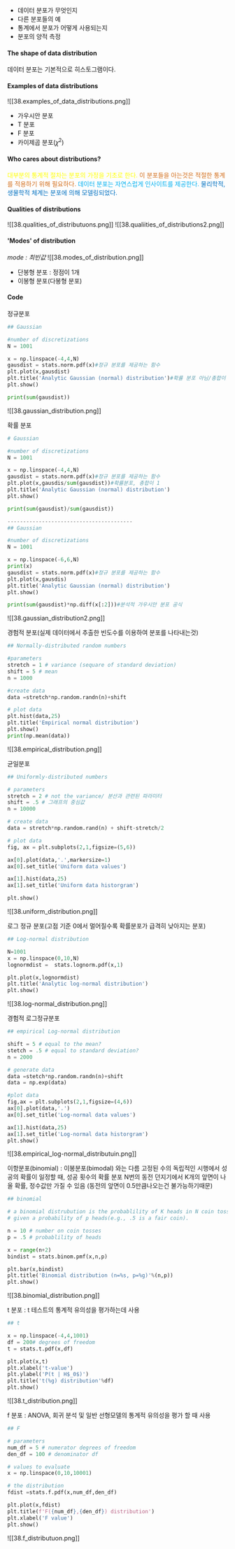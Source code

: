 - 데이터 분포가 무엇인지
- 다른 분포들의 예
- 통계에서 분포가 어떻게 사용되는지
- 분포의 양적 측정


#### The shape of data distribution
데이터 분포는 기본적으로 히스토그램이다.

#### Examples of data distributions
![[38.examples_of_data_distributions.png]]
- 가우시안 분포
- T 분포
- F 분포
- 카이제곱 분포($ꭓ^2$)


#### Who cares about distributions?
<span style="color:rgb(255, 255, 0)">대부분의 통계적 절차는 분포의 가정을 기초로 한다.</span>
<span style="color:rgb(211, 111, 29)">이 분포들을 아는것은 적절한 통계를 적용하기 위해 필요하다.</span>
<span style="color:rgb(0, 176, 240)">데이터 분포는 자연스럽게 인사이트를 제공한다.</span>
<span style="color:rgb(0, 112, 192)">물리학적, 생물학적 체계는 분포에 의해 모델링되었다.</span> 

#### Qualities of distributions
![[38.qualities_of_distributuons.png]]
![[38.qualiities_of_distributions2.png]]
#### 'Modes' of distribution
*mode : 최빈값*
![[38.modes_of_distribution.png]]
- 단봉형 분포 : 정점이 1개
-  이봉형 분포(다봉형 분포)

#### Code

정규분포
```python
## Gaussian

#number of discretizations
N = 1001

x = np.linspace(-4,4,N)
gausdist = stats.norm.pdf(x)#정규 분포를 제공하는 함수
plt.plot(x,gausdist)
plt.title('Analytic Gaussian (normal) distribution')#확률 분포 아님/총합이 1을넘음
plt.show()

print(sum(gausdist))
```
![[38.gaussian_distribution.png]]


확률 분포
```python
# Gaussian

#number of discretizations
N = 1001

x = np.linspace(-4,4,N)
gausdist = stats.norm.pdf(x)#정규 분포를 제공하는 함수
plt.plot(x,gausdis/sum(gausdist))#확률분포, 총합이 1
plt.title('Analytic Gaussian (normal) distribution')
plt.show()

print(sum(gausdist)/sum(gausdist))

----------------------------------------
## Gaussian

#number of discretizations
N = 1001

x = np.linspace(-6,6,N)
print(x)
gausdist = stats.norm.pdf(x)#정규 분포를 제공하는 함수
plt.plot(x,gausdis)
plt.title('Analytic Gaussian (normal) distribution')
plt.show()

print(sum(gausdist)*np.diff(x[:2]))#분석적 가우시안 분포 공식
```
![[38.gaussian_distribution2.png]]

경험적 분포(실제 데이터에서 추출한 빈도수를 이용하여 분포를 나타내는것)
```python
## Normally-distributed random numbers

#parameters
stretch = 1 # variance (sequare of standard deviation)
shift = 5 # mean
n = 1000

#create data
data =stretch*np.random.randn(n)+shift

# plot data
plt.hist(data,25)
plt.title('Empirical normal distribution')
plt.show()
print(np.mean(data))
```
![[38.empirical_distribution.png]]


균일분포
```python
## Uniformly-distributed numbers

# parameters
stretch = 2 # not the variance/ 분산과 관련된 파라미터
shift = .5 # 그래프의 중심값
n = 10000

# create data
data = stretch*np.random.rand(n) + shift-stretch/2

# plot data
fig, ax = plt.subplots(2,1,figsize=(5,6))

ax[0].plot(data,'.',markersize=1)
ax[0].set_title('Uniform data values')

ax[1].hist(data,25)
ax[1].set_title('Uniform data historgram')

plt.show()
```
![[38.uniform_distribution.png]]


로그 정규 분포(고점 기준 0에서 멀어질수록 확률분포가 급격히 낮아지는 분포)
```python
## Log-normal distribution

N=1001
x = np.linspace(0,10,N)
lognormdist =  stats.lognorm.pdf(x,1)

plt.plot(x,lognormdist)
plt.title('Analytic log-normal distribution')
plt.show()
```
![[38.log-normal_distribution.png]]

경험적 로그정규분포
```python
## empirical Log-normal distribution

shift = 5 # equal to the mean?
stetch = .5 # equal to standard deviation?
n = 2000

# generate data
data =stetch*np.random.randn(n)+shift
data = np.exp(data)

#plot data
fig,ax = plt.subplots(2,1,figsize=(4,6))
ax[0].plot(data,'.')
ax[0].set_title('Log-normal data values')

ax[1].hist(data,25)
ax[1].set_title('Log-normal data historgram')
plt.show()
```
![[38.empirical_log-normal_distributuin.png]]


이항분포(binomial) : 이봉분포(bimodal) 와는 다름
고정된 수의 독립적인 시행에서 성공의 확률이 일정할 때, 성공 횟수의 확률 분포
N번의 동전 던지기에서 K개의 앞면이 나올 확률, 정수값만 가질 수 있음 (동전의 앞면이 0.5만큼나오는건 불가능하기때문)
```python
## binomial

# a binomial distrubution is the probablility of K heads in N coin tosses,
# given a probability of p heads(e.g., .5 is a fair coin).

n = 10 # number on coin tosses
p = .5 # probablility of heads

x = range(n+2)
bindist = stats.binom.pmf(x,n,p)

plt.bar(x,bindist)
plt.title('Binomial distribution (n=%s, p=%g)'%(n,p))
plt.show()
```
![[38.binomial_distribution.png]]

t 분포 : t 테스트의 통계적 유의성을 평가하는데 사용
```python
## t

x = np.linspace(-4,4,1001)
df = 200# degrees of freedom
t = stats.t.pdf(x,df)

plt.plot(x,t)
plt.xlabel('t-value')
plt.ylabel('P(t | H$_0$)')
plt.title('t(%g) distribution'%df)
plt.show()
```
![[38.t_distribution.png]]

f 분포 : ANOVA, 회귀 분석  및 일반 선형모델의 통계적 유의성을 평가 할 때 사용
```python
## F

# parameters 
num_df = 5 # numerator degrees of freedom
den_df = 100 # denominator df

# values to evaluate
x = np.linspace(0,10,10001)

# the distribution
fdist =stats.f.pdf(x,num_df,den_df)

plt.plot(x,fdist)
plt.title(f'F({num_df},{den_df}) distribution')
plt.xlabel('F value')
plt.show()
```
![[38.f_distributuon.png]]
